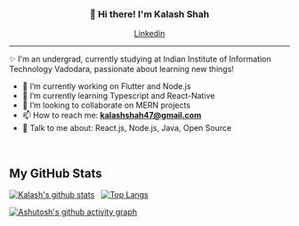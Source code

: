 
<h3 align="center">👋 Hi there! I'm Kalash Shah</h3>
<p align="center">
  <a href="https://www.linkedin.com/in/kalash-shah-2029aa201/">Linkedin</a>
</p>

---
✨ I'm an undergrad, currently studying at Indian Institute of Information Technology Vadodara, passionate about learning new things!


- 🔭 I’m currently working on Flutter and Node.js
- 🌱 I’m currently learning Typescript and React-Native
- 👯 I’m looking to collaborate on MERN projects
- 📫 How to reach me: **kalashshah47@gmail.com** 
- 💬 Talk to me about: React.js, Node.js, Java, Open Source

<br/>
<h2> My GitHub Stats</h2>

[![Kalash's github stats](https://github-readme-stats.vercel.app/api?username=kalashshah&count_private=true&show_icons=true&theme=nord&hide_rank=true)](https://github.com/anuraghazra/github-readme-stats) &nbsp;
[![Top Langs](https://github-readme-stats.vercel.app/api/top-langs/?username=kalashshah&layout=compact)](https://github.com/anuraghazra/github-readme-stats)


[![Ashutosh's github activity graph](https://activity-graph.herokuapp.com/graph?username=kalashshah&theme=react-dark)](https://github.com/ashutosh00710/github-readme-activity-graph)
